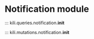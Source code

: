 # Notification module

::: kili.queries.notification.__init__ 

::: kili.mutations.notification.__init__